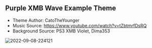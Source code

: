 ## Purple XMB Wave Example Theme ##
- Theme Author: CatoTheYounger 
- Music Source: https://www.youtube.com/watch?v=tZbtmrfDsRQ
- Background Source: PS3 XMB Violet, Dima353

![2022-09-08-224121](https://user-images.githubusercontent.com/82458228/189245860-b7aa1717-0a25-4a97-80d9-b3e4de6d29c8.png)
